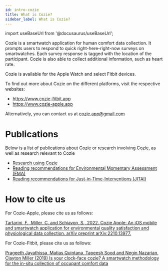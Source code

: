 ```yaml
---
id: intro-cozie
title: What is Cozie?
sidebar_label: What is Cozie?
---
```


import useBaseUrl from '@docusaurus/useBaseUrl';

Cozie is a smartwatch application for human comfort data collection. It prompts users to respond to quick right-here-right-now surveys on smartwatches. Each survey response is tagged with the location of the participant. Cozie is also able to collect additional information, such as heart rate.

Cozie is available for the Apple Watch and select Fitbit devices.

To find out more about Cozie on the different platforms, visit the respective websites: 
- https://www.cozie-fitbit.app
- https://www.cozie-apple.app 

Alternatively, you can contact us at cozie.app@gmail.com


# Publications
Below is a list of publications about Cozie or research involving Cozie, as well as research relevant to Cozie
 - [Research using Cozie](/docs/research/publications-cozie)
 - [Reading recommendations for Environmental Momentary Assessment (EMA)](/docs/research/publications-ema)
 - [Reading recommendations for Just-in-Time-Interventions (JITAI)](/docs/research/publications-jitai)


# How to cite us
For Cozie-Apple, please cite us as follows:

[Tartarini, F., Miller, C. and Schiavon, S., 2022. Cozie Apple: An iOS mobile and smartwatch application for environmental quality satisfaction and physiological data collection. arXiv preprint arXiv:2210.13977.](https://arxiv.org/abs/2210.13977)

For Cozie-Fitbit, please cite us as follows:
 
[Prageeth Jayathissa, Matias Quintana, Tapeesh Sood and Negin Nazarian, Clayton Miller (2019) Is your clock-face cozie? A smartwatch methodology for the in-situ collection of occupant comfort data](https://iopscience.iop.org/article/10.1088/1742-6596/1343/1/012145)

[//]: # ""

